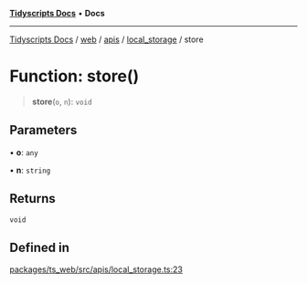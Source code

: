 [**Tidyscripts Docs**](../../../../../../../README.md) • **Docs**

***

[Tidyscripts Docs](../../../../../../../globals.md) / [web](../../../../../README.md) / [apis](../../../README.md) / [local\_storage](../README.md) / store

# Function: store()

> **store**(`o`, `n`): `void`

## Parameters

• **o**: `any`

• **n**: `string`

## Returns

`void`

## Defined in

[packages/ts\_web/src/apis/local\_storage.ts:23](https://github.com/sheunaluko/tidyscripts/blob/master/packages/ts_web/src/apis/local_storage.ts#L23)
